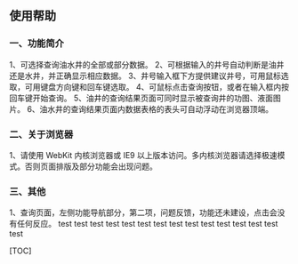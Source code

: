 ## 使用帮助
### 一、功能简介
1、可选择查询油水井的全部或部分数据。
2、可根据输入的井号自动判断是油井还是水井，并正确显示相应数据。
3、井号输入框下方提供建议井号，可用鼠标选取，可用键盘方向键和回车键选取。
4、可鼠标点击查询按钮，或者在输入框内按回车键开始查询。
5、油井的查询结果页面可同时显示被查询井的功图、液面图片。
6、油水井的查询结果页面内数据表格的表头可自动浮动在浏览器顶端。
### 二、关于浏览器
1、请使用 WebKit 内核浏览器或 IE9 以上版本访问。多内核浏览器请选择极速模式。否则页面排版及部分功能会出现问题。
### 三、其他
1、查询页面，左侧功能导航部分，第二项，问题反馈，功能还未建设，点击会没有任何反应。
test
test
test
test
test
test
test
test
test
test
test
test
test
test
test


[TOC]